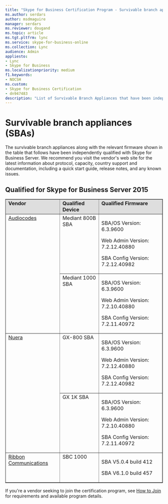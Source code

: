 ```yaml
---
title: "Skype for Business Certification Program - Survivable branch appliances"
ms.author: serdars
author: msdmaguire
manager: serdars
ms.reviewer: dougand
ms.topic: article
ms.tgt.pltfrm: lync
ms.service: skype-for-business-online
ms.collection: Lync
audience: Admin
appliesto:
- Lync
- Skype for Business 
ms.localizationpriority: medium
f1.keywords:
- NOCSH
ms.custom:
- Skype for Business Certification
- dn947483
description: "List of Survivable Branch Appliances that have been independently qualified with Skype for Business Server."
---
```

 
# Survivable branch appliances (SBAs)
The survivable branch appliances along with the relevant firmware shown in the table that follows have been independently qualified with Skype for Business Server. We recommend you visit the vendor's web site for the latest information about protocol, capacity, country support and documentation, including a quick start guide, release notes, and any known issues.

## Qualified for Skype for Business Server 2015

<table border="1" cellpadding="5" cellspacing="" class="grid" width="69%">
    <tr bgcolor="#DEDEDE">
        <td valign="top"><strong>Vendor</strong></td>
        <td valign="top"><strong>Qualified Device</strong></td>
        <td valign="top"><strong>Qualified Firmware</strong></td>
    </tr>
    <tr align="left" valign="top">
        <td rowspan="2"> <a href="https://www.audiocodes.com/survivable-branch-appliance-sba">Audiocodes</a></td>
        <td valign="top">Mediant 800B SBA</td>
        <td valign="top">
            <p>SBA/OS Version: 6.3.9600</p>
            <p>Web Admin Version: 7.2.12.40880</p>
            <p>SBA Config Version: 7.2.12.40982</p>
        </td>
    </tr>
    <tr>
        <td valign="top">Mediant 1000 SBA</td>
        <td valign="top">
            <p>SBA/OS Version: 6.3.9600</p>
            <p>Web Admin Version: 7.2.10.40880</p>
            <p>SBA Config Version: 7.2.11.40972</p>
        </td>
    </tr>
    <tr align="left" valign="top">
        <td rowspan="2"> <a href="https://www.nuera.com/">Nuera</a></td>
        <td valign="top">GX-800 SBA</td>
        <td valign="top">
            <p>SBA/OS Version: 6.3.9600</p>
            <p>Web Admin Version: 7.2.12.40880</p>
            <p>SBA Config Version: 7.2.12.40982</p>
        </td>
    </tr>
    <tr>
        <td valign="top">GX 1K SBA</td>
        <td valign="top">
            <p>SBA/OS Version: 6.3.9600</p>
            <p>Web Admin Version: 7.2.10.40880</p>
            <p>SBA Config Version: 7.2.11.40972</p>
        </td>
    </tr>
    <tr align="left" valign="top">
        <td><a href="https://ribboncommunications.com/solutions/enterprise-solutions/microsoft-skype-business">Ribbon Communications</a></td>
        <td>SBC 1000</td>
        <td>
            <p>SBA V5.0.4 build 412</p>
            <p>SBA V6.1.0 build 457</p>
        </td>
    </tr>
</table>

If you're a vendor seeking to join the certification program, see [How to Join](how-to-join.md) for requirements and available program details.
